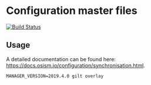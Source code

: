 # Configuration master files

[![Build Status](https://travis-ci.org/osism/cfg-master.svg?branch=master)](https://travis-ci.org/osism/cfg-master)                                                                                                          

## Usage

A detailed documentation can be found here: https://docs.osism.io/configuration/synchronisation.html.

```
MANAGER_VERSION=2019.4.0 gilt overlay
```
